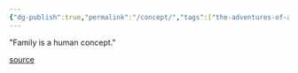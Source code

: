 ```yaml
---
{"dg-publish":true,"permalink":"/concept/","tags":["the-adventures-of-amina-al-sirafi"],"created":"","updated":""}
---
```


"Family is a human concept."

[source](https://www.goodreads.com/book/show/61294937-the-adventures-of-amina-al-sirafi)